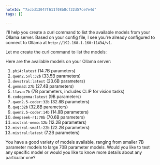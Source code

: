 ```yaml
---
noteId: "7acbd13047f611f08b8cf32d57ce7e4d"
tags: []

---
```


I'll help you create a curl command to list the available models from your Ollama server. Based on your config file, I see you're already configured to connect to Ollama at `http://192.168.1.160:11434/v1`.

Let me create the curl command to list the models: 

Here are the available models on your Ollama server:

1. `phi4:latest` (14.7B parameters)
2. `qwen2.5vl:32b` (33.5B parameters)
3. `devstral:latest` (23.6B parameters)
4. `gemma3:27b` (27.4B parameters)
5. `llava:7b` (7B parameters, includes CLIP for vision tasks)
6. `codegemma:latest` (9B parameters)
7. `qwen2.5-coder:32b` (32.8B parameters)
8. `qwq:32b` (32.8B parameters)
9. `qwen2.5-coder:14b` (14.8B parameters)
10. `deepseek-r1:70b` (70.6B parameters)
11. `mistral-nemo:12b` (12.2B parameters)
12. `mistral-small:22b` (22.2B parameters)
13. `mistral:latest` (7.2B parameters)

You have a good variety of models available, ranging from smaller 7B parameter models to large 70B parameter models. Would you like to test any specific model or would you like to know more details about any particular one?